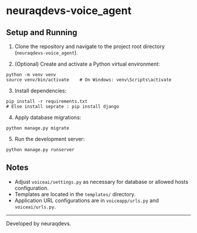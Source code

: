 # neuraqdevs-voice_agent


## Setup and Running

1. Clone the repository and navigate to the project root directory (`neuraqdevs-voice_agent`).

2. (Optional) Create and activate a Python virtual environment:

```shell 
python -m venv venv
source venv/bin/activate    # On Windows: venv\Scripts\activate

````
3. Install dependencies:

```shell
pip install -r requirements.txt
# Else install seprate : pip install django
````
4. Apply database migrations:

```shell
python manage.py migrate
````
5. Run the development server:

```shell
python manage.py runserver
````
## Notes

- Adjust `voiceai/settings.py` as necessary for database or allowed hosts configuration.
- Templates are located in the `templates/` directory.
- Application URL configurations are in `voiceapp/urls.py` and `voiceai/urls.py`.

---

Developed by neuraqdevs.
